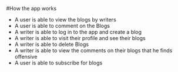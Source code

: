 #How the app works
* A user is able to view the blogs by writers
* A user is able to comment on the Blogs
* A writer is able to log in to the app and create a blog
* A writer is able to visit their profile and see their blogs
* A writer is able to delete Blogs
* A writer is able to view the comments on their blogs that he finds offensive
* A user is able to subscribe for blogs
